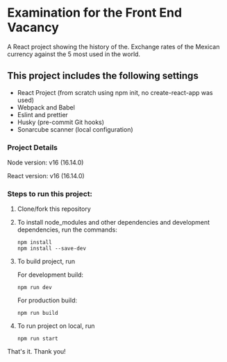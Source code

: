 # Examination for the Front End Vacancy

A React project showing the history of the. Exchange rates of the Mexican currency against the 5 most used in the world.

## This project includes the following settings

- React Project (from scratch using npm init, no create-react-app was used)
- Webpack and Babel
- Eslint and prettier
- Husky (pre-commit Git hooks)
- Sonarcube scanner (local configuration)

### Project Details

Node version: v16 (16.14.0)

React version: v16 (16.14.0)

### Steps to run this project:

1. Clone/fork this repository
2. To install node_modules and other dependencies and development dependencies, run the commands:
    ```
    npm install
    npm install --save-dev
    ```
3. To build project, run

    For development build:
    ```
    npm run dev
    ```
    
    For production build:
    ```
    npm run build
    ```
4. To run project on local, run
    ```
    npm run start
    ```
That's it.
Thank you!
